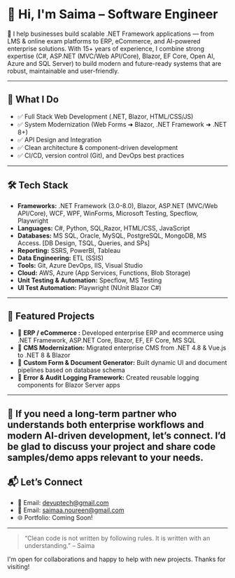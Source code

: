 # 👋 Hi, I'm Saima – Software Engineer


🚀 I help businesses build scalable .NET Framework applications — from LMS & online exam platforms to ERP, eCommerce, and AI-powered enterprise solutions. With 15+ years of experience, I combine strong expertise (C#, ASP.NET (MVC/Web API/Core), Blazor, EF Core, Open AI, Azure and SQL Server) to build modern and future-ready systems that are robust, maintainable and user-friendly.

---

## 🧠 What I Do
- ✅ Full Stack Web Development (.NET, Blazor, HTML/CSS/JS)
- ✅ System Modernization (Web Forms ➜ Blazor, .NET Framework ➜ .NET 8+)
- ✅ API Design and Integration
- ✅ Clean architecture & component-driven development
- ✅ CI/CD, version control (Git), and DevOps best practices

---

## 🛠️ Tech Stack
- **Frameworks:** .NET Framework (3.0-8.0), Blazor, ASP.NET (MVC/Web API/Core), WCF, WPF, WinForms, Microsoft Testing, Specflow, Playwright
- **Languages:** C#, Python, SQL,Razor, HTML/CSS, JavaScript
- **Databases:** MS SQL, Oracle, MySQL, PostgreSQL, MongoDB, MS Access. [DB Design, TSQL, Queries, and SPs]
- **Reporting:** SSRS, PowerBI, Tableau
- **Data Engineering:**  ETL (SSIS)
- **Tools:** Git, Azure DevOps, IIS, Visual Studio
- **Cloud:** AWS, Azure (App Services, Functions, Blob Storage)
- **Unit Testing & Automation:** Specflow, MS Testing
- **UI Test Automation:**  Playwright (NUnit Blazor C#)

---

## 🚀 Featured Projects
- 🔹 **ERP / eCommerce :** Developed enterprise ERP and ecommerce using .NET Framework, ASP.NET Core, Blazor, EF, EF Core, MS SQL
- 🔹 **CMS Modernization:** Migrated enterprise CMS from .NET 4.8 & Vue.js to .NET 8 & Blazor
- 🔹 **Custom Form & Document Generator:** Built dynamic UI and document pipelines based on database schema
- 🔹 **Error & Audit Logging Framework:** Created reusable logging components for Blazor Server apps

---

## 💬 If you need a long-term partner who understands both enterprise workflows and modern AI-driven development, let’s connect. I’d be glad to discuss your project and share code samples/demo apps relevant to your needs.

## 📬 Let’s Connect
- 📧 Email: [devuptech@gmail.com](mailto:devuptech@gmail.com)
- 📧 Email: [saimaa.noureen@gmail.com](mailto:saimaa.noureen@gmail.com)
- 🌐 Portfolio: Coming Soon!

---

> “Clean code is not written by following rules. It is written with an understanding.” – Saima

I'm open for collaborations and happy to help with new projects. Thanks for visiting!
